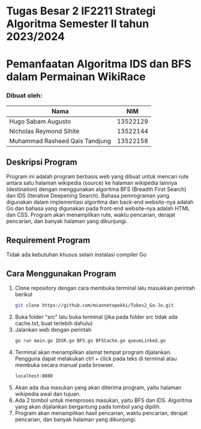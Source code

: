 # Tugas Besar 2 IF2211 Strategi Algoritma Semester II tahun 2023/2024
# Pemanfaatan Algoritma IDS dan BFS dalam Permainan WikiRace

### Dibuat oleh:
| Nama | NIM |
| -------- | --------- |
| Hugo Sabam Augusto | 13522129 |
| Nicholas Reymond Sihite | 13522144 |
| Muhammad Rasheed Qais Tandjung | 13522158 |

## Deskripsi Program
Program ini adalah program berbasis web yang dibuat untuk mencari rute antara satu halaman wikipedia (source) ke halaman wikipedia lainnya (destination)
dengan menggunakan algoritma BFS (Breadth First Search) dan IDS (Iterative Deepening Search). Bahasa pemrograman yang digunakan dalam implementasi
algoritma dan back-end website-nya adalah Go dan bahasa yang digunakan pada front-end website-nya adalah HTML dan CSS.
Program akan menampilkan rute, waktu pencarian, derajat pencarian, dan banyak halaman yang dikunjungi.

## Requirement Program
Tidak ada kebutuhan khusus selain instalasi compiler Go

## Cara Menggunakan Program
1. Clone repository dengan cara membuka terminal lalu masukkan perintah berikut
   ```sh
   git clone https://github.com/miannetopokki/Tubes2_Go-Jo.git
   ```
2. Buka folder "src" lalu buka terminal (jika pada folder src tidak ada cache.txt, buat terlebih dahulu)
3. Jalankan web dengan perintah
    ```sh
    go run main.go IDSR.go BFS.go BFSCache.go queueLinked.go
    ```
4. Terminal akan menampilkan alamat tempat program dijalankan. Pengguna dapat melakukan ctrl + click pada teks di terminal atau membuka secara manual pada browser.
    ```sh
    localhost:8080
    ```
5. Akan ada dua masukan yang akan diterima program, yaitu halaman wikipedia awal dan tujuan.
6. Ada 2 tombol untuk memproses masukan, yaitu BFS dan IDS. Algoritma yang akan dijalankan bergantung pada tombol yang dipilih. 
7. Program akan menampilkan hasil pencarian, waktu pencarian, derajat pencarian, dan banyak halaman yang dikunjungi.
